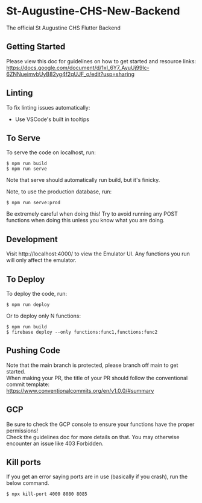 # St-Augustine-CHS-New-Backend

The official St Augustine CHS Flutter Backend

## Getting Started

Please view this doc for guidelines on how to get started and resource links:\
https://docs.google.com/document/d/1xI_6Y7_AyuUj99lc-6ZNNueimvbUyB82yg4f2qUJF_o/edit?usp=sharing

## Linting

To fix linting issues automatically:

- Use VSCode's built in tooltips

## To Serve

To serve the code on localhost, run:

```
$ npm run build
$ npm run serve
```

Note that serve should automatically run build, but it's finicky.

Note, to use the production database, run:

```
$ npm run serve:prod
```

Be extremely careful when doing this! Try to avoid running any POST functions when doing this unless you know what you are doing.

## Development

Visit http://localhost:4000/ to view the Emulator UI. Any functions you run will only affect the emulator.

## To Deploy

To deploy the code, run:

```
$ npm run deploy
```

Or to deploy only N functions:

```
$ npm run build
$ firebase deploy --only functions:func1,functions:func2
```

## Pushing Code

Note that the main branch is protected, please branch off main to get started.\
When making your PR, the title of your PR should follow the conventional commit template:\
https://www.conventionalcommits.org/en/v1.0.0/#summary

## GCP

Be sure to check the GCP console to ensure your functions have the proper permissions!\
Check the guidelines doc for more details on that. You may otherwise encounter an issue like 403 Forbidden.

## Kill ports

If you get an error saying ports are in use (basically if you crash), run the below command.

```
$ npx kill-port 4000 8080 8085
```
